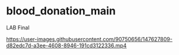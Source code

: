 # blood_donation_main

LAB Final



https://user-images.githubusercontent.com/90750656/147627809-d82edc7d-a3ee-4608-8946-191cd3122336.mp4

